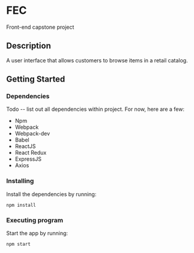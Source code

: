 # FEC
Front-end capstone project

## Description

A user interface that allows customers to browse items in a retail catalog.

## Getting Started

### Dependencies

Todo -- list out all dependencies within project. For now, here are a few:

* Npm
* Webpack
* Webpack-dev
* Babel
* ReactJS
* React Redux
* ExpressJS
* Axios

### Installing

Install the dependencies by running:
```
npm install
```
### Executing program

Start the app by running:
```
npm start
```